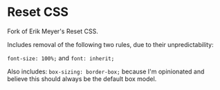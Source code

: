 # Reset CSS
Fork of Erik Meyer's Reset CSS.

Includes removal of the following two rules, due to their unpredictability:

`font-size: 100%;`
and
`font: inherit;`

Also includes:
`box-sizing: border-box;`
because I'm opinionated and believe this should always be the default box model.
